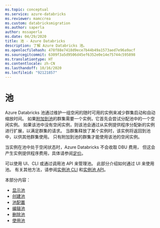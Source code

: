 ```yaml
---
ms.topic: conceptual
ms.service: azure-databricks
ms.reviewer: mamccrea
ms.custom: databricksmigration
ms.author: saperla
author: mssaperla
ms.date: 04/29/2020
title: 池 - Azure Databricks
description: 了解 Azure Databricks 池。
ms.openlocfilehash: 478f88e7418d9ece7b44b49a1573aed7e96a9acf
ms.sourcegitcommit: 6309f3a5d9506d45ef6352e0e14e75744c595898
ms.translationtype: HT
ms.contentlocale: zh-CN
ms.lasthandoff: 10/16/2020
ms.locfileid: "92121857"
---
```

# <a name="pools"></a>池

Azure Databricks 池通过维护一组空闲的随时可用的实例来减少群集启动和自动缩放时间。 如果[附加到池](cluster-instance-pool.md#cluster-instance-pool)的群集需要一个实例，它首先会尝试分配池中的一个空闲实例。 如果该池中没有空闲实例，则该池会通过从实例提供程序分配新的实例进行扩展，以满足群集的请求。 当群集释放了某个实例时，该实例将返回到池中，以供其他群集使用。 只有附加到池的群集才能使用该池的空闲实例。

当实例在池中处于空闲状态时，Azure Databricks 不会收取 DBU 费用， 但这会产生实例提供程序费用，具体请参阅[定价](https://www.azure.cn/pricing/details/virtual-machines/linux/)。

可以使用 UI、CLI 或通过调用池 API 来管理池。 此部分介绍如何通过 UI 来使用池。 有关其他方法，请参阅[实例池 CLI](../../dev-tools/cli/instance-pools-cli.md) 和[实例池 API](../../dev-tools/api/latest/instance-pools.md)。

本部分内容：

* [显示池](display.md)
* [创建池](create.md)
* [池配置](configure.md)
* [编辑池](edit.md)
* [删除池](delete.md)
* [使用池](cluster-instance-pool.md)